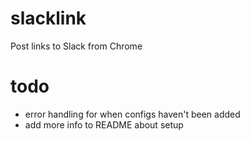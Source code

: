 slacklink
=========

Post links to Slack from Chrome

todo
========
* error handling for when configs haven't been added
* add more info to README about setup